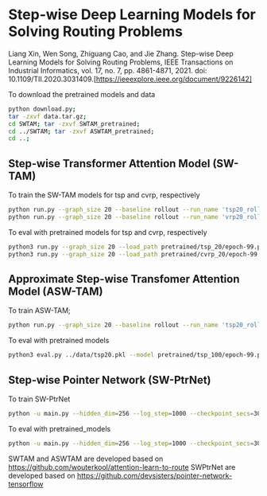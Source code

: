 # Step-wise Deep Learning Models for Solving Routing Problems
Liang Xin, Wen Song, Zhiguang Cao, and Jie Zhang. Step-wise Deep Learning Models for Solving Routing Problems, IEEE Transactions on Industrial Informatics, vol. 17, no. 7, pp. 4861-4871, 2021. doi: 10.1109/TII.2020.3031409.[https://ieeexplore.ieee.org/document/9226142]

To download the pretrained models and data
```bash
python download.py;
tar -zxvf data.tar.gz;
cd SWTAM; tar -zxvf SWTAM_pretrained;
cd ../SWTAM; tar -zxvf ASWTAM_pretrained;
cd ..;
```

## Step-wise Transformer Attention Model (SW-TAM)
To train the SW-TAM models for tsp and cvrp, respectively
```bash
python run.py --graph_size 20 --baseline rollout --run_name 'tsp20_rollout' --val_dataset ../data/tsp20.pkl
python run.py --graph_size 20 --baseline rollout --run_name 'vrp20_rollout' --val_dataset ../data/vrp20.pkl --problem="cvrp"
 ```
 
To eval with pretrained models for tsp and cvrp, respectively
```bash
python3 run.py --graph_size 20 --load_path pretrained/tsp_20/epoch-99.pt --val_dataset ../data/tsp20.pkl --eval_only
python3 run.py --graph_size 20 --load_path pretrained/cvrp_20/epoch-99.pt --val_dataset ../data/vrp20.pkl --problem="cvrp" --eval_only
```

## Approximate Step-wise Transfomer Attention Model (ASW-TAM)
To train ASW-TAM;
```bash
python run.py --graph_size 20 --baseline rollout --run_name 'tsp20_rollout' --val_dataset ../data/tsp20.pkl
```

To eval with pretrained models
```bash
python3 eval.py ../data/tsp20.pkl --model pretrained/tsp_100/epoch-99.pt --decode_strategy greedy
```

## Step-wise Pointer Network (SW-PtrNet)
To train SW-PtrNet
```bash
python -u main.py --hidden_dim=256 --log_step=1000 --checkpoint_secs=30000
```
To eval with pretrained_models
```bash
python -u main.py --hidden_dim=256 --log_step=1000 --checkpoint_secs=30000 --load_path pretrained/tsp_2019-08-19_14-04-45/model.ckpt-18000000 --is_train=False
```

SWTAM and ASWTAM are developed based on https://github.com/wouterkool/attention-learn-to-route
SWPtrNet are developed based on https://github.com/devsisters/pointer-network-tensorflow
